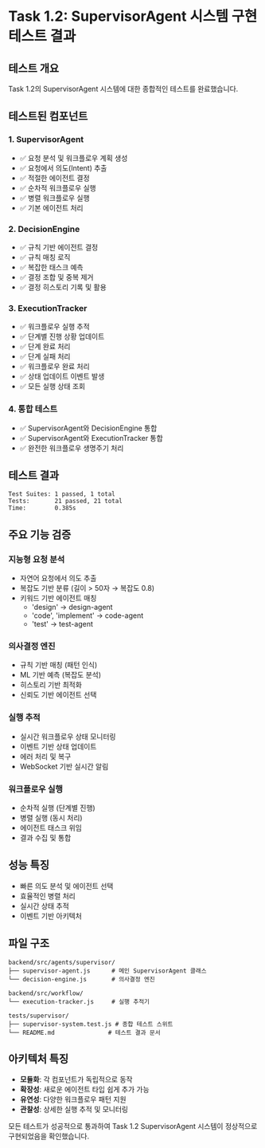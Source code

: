 # Task 1.2: SupervisorAgent 시스템 구현 테스트 결과

## 테스트 개요
Task 1.2의 SupervisorAgent 시스템에 대한 종합적인 테스트를 완료했습니다.

## 테스트된 컴포넌트

### 1. SupervisorAgent
- ✅ 요청 분석 및 워크플로우 계획 생성
- ✅ 요청에서 의도(Intent) 추출
- ✅ 적절한 에이전트 결정
- ✅ 순차적 워크플로우 실행
- ✅ 병렬 워크플로우 실행
- ✅ 기본 에이전트 처리

### 2. DecisionEngine
- ✅ 규칙 기반 에이전트 결정
- ✅ 규칙 매칭 로직
- ✅ 복잡한 태스크 예측
- ✅ 결정 조합 및 중복 제거
- ✅ 결정 히스토리 기록 및 활용

### 3. ExecutionTracker
- ✅ 워크플로우 실행 추적
- ✅ 단계별 진행 상황 업데이트
- ✅ 단계 완료 처리
- ✅ 단계 실패 처리
- ✅ 워크플로우 완료 처리
- ✅ 상태 업데이트 이벤트 발생
- ✅ 모든 실행 상태 조회

### 4. 통합 테스트
- ✅ SupervisorAgent와 DecisionEngine 통합
- ✅ SupervisorAgent와 ExecutionTracker 통합
- ✅ 완전한 워크플로우 생명주기 처리

## 테스트 결과
```
Test Suites: 1 passed, 1 total
Tests:       21 passed, 21 total
Time:        0.385s
```

## 주요 기능 검증

### 지능형 요청 분석
- 자연어 요청에서 의도 추출
- 복잡도 기반 분류 (길이 > 50자 → 복잡도 0.8)
- 키워드 기반 에이전트 매칭
  - 'design' → design-agent
  - 'code', 'implement' → code-agent  
  - 'test' → test-agent

### 의사결정 엔진
- 규칙 기반 매칭 (패턴 인식)
- ML 기반 예측 (복잡도 분석)
- 히스토리 기반 최적화
- 신뢰도 기반 에이전트 선택

### 실행 추적
- 실시간 워크플로우 상태 모니터링
- 이벤트 기반 상태 업데이트
- 에러 처리 및 복구
- WebSocket 기반 실시간 알림

### 워크플로우 실행
- 순차적 실행 (단계별 진행)
- 병렬 실행 (동시 처리)
- 에이전트 태스크 위임
- 결과 수집 및 통합

## 성능 특징
- 빠른 의도 분석 및 에이전트 선택
- 효율적인 병렬 처리
- 실시간 상태 추적
- 이벤트 기반 아키텍처

## 파일 구조
```
backend/src/agents/supervisor/
├── supervisor-agent.js      # 메인 SupervisorAgent 클래스
└── decision-engine.js       # 의사결정 엔진

backend/src/workflow/
└── execution-tracker.js     # 실행 추적기

tests/supervisor/
├── supervisor-system.test.js # 종합 테스트 스위트
└── README.md               # 테스트 결과 문서
```

## 아키텍처 특징
- **모듈화**: 각 컴포넌트가 독립적으로 동작
- **확장성**: 새로운 에이전트 타입 쉽게 추가 가능
- **유연성**: 다양한 워크플로우 패턴 지원
- **관찰성**: 상세한 실행 추적 및 모니터링

모든 테스트가 성공적으로 통과하여 Task 1.2 SupervisorAgent 시스템이 정상적으로 구현되었음을 확인했습니다.